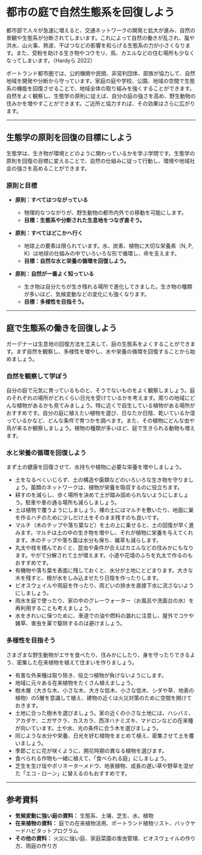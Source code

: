 # 都市の庭で自然生態系を回復しよう

都市部で人々が急速に増えると、交通ネットワークの開発と拡大が進み、自然の景観や生態系が分断されてしまいます。これによって自然の働きが乱され、嵐や洪水、山火事、熱波、干ばつなどの影響を和らげる生態系の力が小さくなります。また、受粉を助ける生き物やコウモリ、鳥、カエルなどの住む場所も少なくなってしまいます。（Hardyら 2022）

ポートランド都市圏では、公的機関や民間、非営利団体、部族が協力して、自然地域を開発や分断から守っています。家庭の庭や学校、公園、地域の空間で生態系の機能を回復させることで、地域全体の取り組みを強くすることができます。自然をよく観察し、生態学の原則に従えば、自分の庭の強さを高め、野生動物の住みかを増やすことができます。ご近所と協力すれば、その効果はさらに広がります。

---

## 生態学の原則を回復の目標にしよう

生態学は、生き物が環境とどのように関わっているかを学ぶ学問です。生態学の原則を回復の目標に変えることで、自然の仕組みに従って行動し、環境や地域社会の強さを高めることができます。

### 原則と目標

- **原則：すべてはつながっている**  
  - 物理的なつながりが、野生動物の都市内外での移動を可能にします。  
  - **目標：生態系や分断された生息地をつなぎ直そう。**

- **原則：すべてはどこかへ行く**  
  - 地球上の要素は限られています。水、炭素、植物に大切な栄養素（N, P, K）は地球の仕組みの中でいろいろな形で循環し、命を支えます。  
  - **目標：自然な水と栄養の循環を回復しよう。**

- **原則：自然が一番よく知っている**  
  - 生き物は自分たちが生き残れる場所で進化してきました。生き物の種類が多いほど、気候変動などの変化にも強くなります。  
  - **目標：多様性を目指そう。**

---

## 庭で生態系の働きを回復しよう

ガーデナーは生息地の回復方法を工夫して、庭の生態系をよくすることができます。まず自然を観察し、多様性を増やし、水や栄養の循環を回復することから始めましょう。

### 自然を観察して学ぼう

自分の庭で元気に育っているものと、そうでないものをよく観察しましょう。庭のそれぞれの場所がどれくらい日光を受けているかを考えます。周りの地域にどんな植物があるかも見てみましょう。特に近くで自生している植物がある場所がおすすめです。自分の庭に植えたい植物を選び、日なたか日陰、乾いているか湿っているかなど、どんな条件で育つかを調べます。また、その植物にどんな虫や鳥が来るか観察しましょう。植物の種類が多いほど、庭で生きられる動物も増えます。

### 水と栄養の循環を回復しよう

まず土の健康を回復させて、水持ちや植物に必要な栄養を増やしましょう。

- 土をなるべくいじらず、土の構造や菌類などのいろいろな生き物を守りましょう。菌類のネットワークは、植物が栄養を吸収するのに役立ちます。
- 耕すのを減らし、歩く場所を決めて土が踏み固められないようにしましょう。駐車や車の通る場所も減らしましょう。
- 土は植物で覆うようにしましょう。裸の土にはマルチを敷いたり、地面に巣を作るハチのために少しだけ土をそのまま残すのも良いです。
- マルチ（木のチップや落ち葉など）を土の上に乗せると、土の回復が早く進みます。マルチは土の中の生き物を増やし、それが植物に栄養を与えてくれます。木のチップや落ち葉は水分も保ち、雑草も減らします。
- 丸太や枝を積んでおくと、昆虫や条件が合えばカエルなどの住みかにもなります。やがて分解されて土が増えます。小道や花壇のふちを丸太で作るのもおすすめです。
- 有機物や落ち葉を表面に残しておくと、水分が土地にとどまります。大きな木を残すと、根が水をしみ込ませたり日陰を作ったりします。
- ビオスウェイルや雨庭を作ったり、雨どいの排水を直接下水に流さないようにしましょう。
- 雨水を庭で使ったり、家の中のグレーウォーター（お風呂や洗面台の水）を再利用することも考えましょう。
- 水をきれいに保つために、車道での油や燃料の漏れに注意し、屋外でコケや雑草、害虫を薬で駆除するのは避けましょう。

### 多様性を目指そう

さまざまな野生動物がエサを食べたり、住みかにしたり、身を守ったりできるよう、密集した在来植物を植えて住まいを作りましょう。

- 有害な外来種は取り除き、役立つ植物が負けないようにします。
- 地域に元々ある在来植物をたくさん植えましょう。
- 樹木層（大きな木、小さな木、大きな低木、小さな低木、シダや草、地表の植物）の5層を意識して植え、建物の近くは火災対策のために空間を開けておきます。
- 土地に合った樹木を選びましょう。家の近くの小さな土地には、ハシバミ、アカダケ、ニガザクラ、カスカラ、西洋ハナミズキ、マドロンなどの在来種が向いています。土や水、光の条件に合う木を選びましょう。
- 同じような水分や栄養、日光を好む植物をまとめて植え、密集させて土を覆いましょう。
- 季節ごとに花が咲くように、開花時期の異なる植物を選びます。
- 食べられる作物も一緒に植えて、「食べられる庭」にしましょう。
- 芝生を生け垣やポリネーターメドウ、地表植物、成長の遅い草や野草を混ぜた「エコ・ローン」に替えるのもおすすめです。

---

## 参考資料

- **気候変動に強い庭の資料：** 生態系、土壌、芝生、水、植物
- **在来植物の資料：** 庭での在来植物活用、ポートランド植物リスト、バックヤードハビタットプログラム
- **その他の資料：** 火災に強い庭、家庭菜園の害虫管理、ビオスウェイルの作り方、雨庭の作り方
